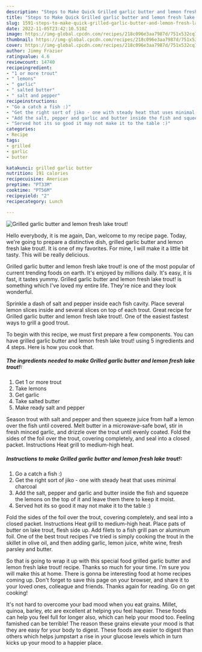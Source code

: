 ```yaml
---
description: "Steps to Make Quick Grilled garlic butter and lemon fresh lake trout!"
title: "Steps to Make Quick Grilled garlic butter and lemon fresh lake trout!"
slug: 1591-steps-to-make-quick-grilled-garlic-butter-and-lemon-fresh-lake-trout
date: 2022-11-05T23:42:10.510Z
image: https://img-global.cpcdn.com/recipes/218c096e3aa7987d/751x532cq70/grilled-garlic-butter-and-lemon-fresh-lake-trout-recipe-main-photo.jpg
thumbnail: https://img-global.cpcdn.com/recipes/218c096e3aa7987d/751x532cq70/grilled-garlic-butter-and-lemon-fresh-lake-trout-recipe-main-photo.jpg
cover: https://img-global.cpcdn.com/recipes/218c096e3aa7987d/751x532cq70/grilled-garlic-butter-and-lemon-fresh-lake-trout-recipe-main-photo.jpg
author: Jimmy Frazier
ratingvalue: 4.6
reviewcount: 14740
recipeingredient:
- "1 or more trout"
- " lemons"
- " garlic"
- " salted butter"
- " salt and pepper"
recipeinstructions:
- "Go a catch a fish :)"
- "Get the right sort of jiko - one with steady heat that uses minimal charcoal"
- "Add the salt, pepper and garlic and butter inside the fish and squeeze the lemons on the top of it and leave them there to keep it moist."
- "Served hot its so good it may not make it to the table :)"
categories:
- Recipe
tags:
- grilled
- garlic
- butter

katakunci: grilled garlic butter 
nutrition: 191 calories
recipecuisine: American
preptime: "PT33M"
cooktime: "PT56M"
recipeyield: "2"
recipecategory: Lunch

---
```



![Grilled garlic butter and lemon fresh lake trout!](https://img-global.cpcdn.com/recipes/218c096e3aa7987d/751x532cq70/grilled-garlic-butter-and-lemon-fresh-lake-trout-recipe-main-photo.jpg)

Hello everybody, it is me again, Dan, welcome to my recipe page. Today, we're going to prepare a distinctive dish, grilled garlic butter and lemon fresh lake trout!. It is one of my favorites. For mine, I will make it a little bit tasty. This will be really delicious.

Grilled garlic butter and lemon fresh lake trout! is one of the most popular of current trending foods on earth. It's enjoyed by millions daily. It's easy, it is fast, it tastes yummy. Grilled garlic butter and lemon fresh lake trout! is something which I've loved my entire life. They're nice and they look wonderful.

Sprinkle a dash of salt and pepper inside each fish cavity. Place several lemon slices inside and several slices on top of each trout. Great recipe for Grilled garlic butter and lemon fresh lake trout!. One of the easiest fastest ways to grill a good trout.


To begin with this recipe, we must first prepare a few components. You can have grilled garlic butter and lemon fresh lake trout! using 5 ingredients and 4 steps. Here is how you cook that.

<!--inarticleads1-->

##### The ingredients needed to make Grilled garlic butter and lemon fresh lake trout!:

1. Get 1 or more trout
1. Take  lemons
1. Get  garlic
1. Take  salted butter
1. Make ready  salt and pepper


Season trout with salt and pepper and then squeeze juice from half a lemon over the fish until covered. Melt butter in a microwave-safe bowl, stir in fresh minced garlic, and drizzle over the trout until evenly coated. Fold the sides of the foil over the trout, covering completely, and seal into a closed packet. Instructions Heat grill to medium-high heat. 

<!--inarticleads2-->

##### Instructions to make Grilled garlic butter and lemon fresh lake trout!:

1. Go a catch a fish :)
1. Get the right sort of jiko - one with steady heat that uses minimal charcoal
1. Add the salt, pepper and garlic and butter inside the fish and squeeze the lemons on the top of it and leave them there to keep it moist.
1. Served hot its so good it may not make it to the table :)


Fold the sides of the foil over the trout, covering completely, and seal into a closed packet. Instructions Heat grill to medium-high heat. Place pats of butter on lake trout, flesh side up. Add filets to a fish grill pan or aluminum foil. One of the best trout recipes I&#39;ve tried is simply cooking the trout in the skillet in olive oil, and then adding garlic, lemon juice, white wine, fresh parsley and butter. 

So that is going to wrap it up with this special food grilled garlic butter and lemon fresh lake trout! recipe. Thanks so much for your time. I'm sure you will make this at home. There is gonna be interesting food at home recipes coming up. Don't forget to save this page on your browser, and share it to your loved ones, colleague and friends. Thanks again for reading. Go on get cooking!

It's not hard to overcome your bad mood when you eat grains. Millet, quinoa, barley, etc are excellent at helping you feel happier. These foods can help you feel full for longer also, which can help your mood too. Feeling famished can be terrible! The reason these grains elevate your mood is that they are easy for your body to digest. These foods are easier to digest than others which helps jumpstart a rise in your glucose levels which in turn kicks up your mood to a happier place.
